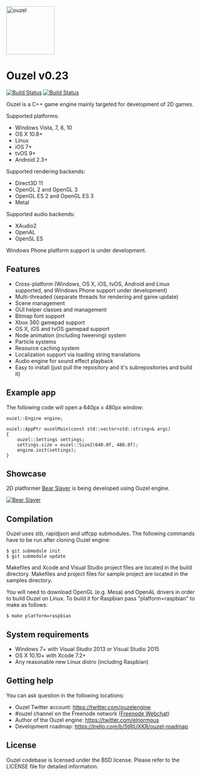 <img src="https://github.com/elnormous/ouzel/blob/master/img/ouzel.png" alt="ouzel" width=128>

# Ouzel v0.23

[![Build Status](https://api.travis-ci.org/elnormous/ouzel.svg?branch=master)](https://travis-ci.org/elnormous/ouzel) [![Build Status](https://ci.appveyor.com/api/projects/status/dp8av7iegdjs6xuj?svg=true)](https://ci.appveyor.com/project/elnormous/ouzel)

Ouzel is a C++ game engine mainly targeted for development of 2D games.

Supported platforms:

* Windows Vista, 7, 8, 10 
* OS X 10.8+
* Linux
* iOS 7+
* tvOS 9+
* Android 2.3+

Supported rendering backends:

* Direct3D 11
* OpenGL 2 and OpenGL 3
* OpenGL ES 2 and OpenGL ES 3
* Metal 

Supported audio backends:

* XAudio2
* OpenAL
* OpenSL ES

Windows Phone platform support is under development.

## Features

* Cross-platform (Windows, OS X, iOS, tvOS, Android and Linux supported, and Windows Phone support under development)
* Multi-threaded (separate threads for rendering and game update)
* Scene management
* GUI helper classes and management
* Bitmap font support
* Xbox 360 gamepad support
* OS X, iOS and tvOS gamepad support
* Node animation (including tweening) system
* Particle systems
* Resource caching system
* Localization support via loading string translations
* Audio engine for sound effect playback
* Easy to install (just pull the repository and it's subrepositories and build it)

## Example app

The following code will open a 640px x 480px window:

    ouzel::Engine engine;

    ouzel::AppPtr ouzelMain(const std::vector<std::string>& args)
    {
        ouzel::Settings settings;
        settings.size = ouzel::Size2(640.0f, 480.0f);
        engine.init(settings);
    }

## Showcase

2D platformer [Bear Slayer](http://steamcommunity.com/sharedfiles/filedetails/?id=624656569) is being developed using Ouzel engine.

[![Bear Slayer](https://github.com/elnormous/ouzel/blob/master/img/bearslayer.gif "Bear Slayer")](https://www.youtube.com/watch?v=n-c-7E141kI)

## Compilation

Ouzel uses stb, rapidjson and utfcpp submodules. The following commands have to be run after cloning Ouzel engine:

```
$ git submodule init
$ git submodule update
```

Makefiles and Xcode and Visual Studio project files are located in the build directory. Makefiles and project files for sample project are located in the samples directory.

You will need to download OpenGL (e.g. Mesa) and OpenAL drivers in order to build Ouzel on Linux. To build it for Raspbian pass "platform=raspbian" to make as follows:

```
$ make platform=raspbian
```

## System requirements
* Windows 7+ with Visual Studio 2013 or Visual Studio 2015
* OS X 10.10+ with Xcode 7.2+
* Any reasonable new Linux distro (including Raspbian)

## Getting help

You can ask question in the following locations:

* Ouzel Twitter account: https://twitter.com/ouzelengine
* #ouzel channel on the Freenode network ([Freenode Webchat](http://webchat.freenode.net/?channels=ouzel))
* Author of the Ouzel engine: https://twitter.com/elnormous
* Development roadmap: https://trello.com/b/5tRlUXKR/ouzel-roadmap

## License

Ouzel codebase is licensed under the BSD license. Please refer to the LICENSE file for detailed information.